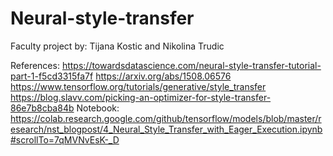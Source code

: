 # Neural-style-transfer
Faculty project by: Tijana Kostic and Nikolina Trudic

References:
https://towardsdatascience.com/neural-style-transfer-tutorial-part-1-f5cd3315fa7f 
https://arxiv.org/abs/1508.06576 
https://www.tensorflow.org/tutorials/generative/style_transfer
https://blog.slavv.com/picking-an-optimizer-for-style-transfer-86e7b8cba84b
Notebook: https://colab.research.google.com/github/tensorflow/models/blob/master/research/nst_blogpost/4_Neural_Style_Transfer_with_Eager_Execution.ipynb#scrollTo=7qMVNvEsK-_D
